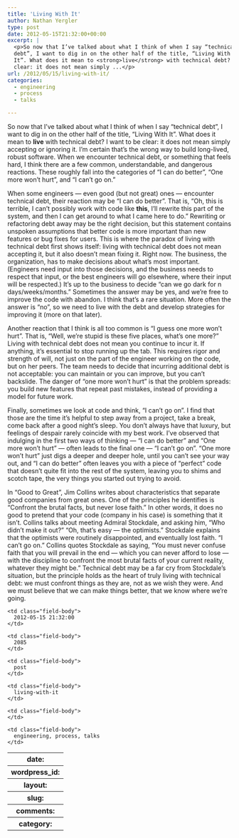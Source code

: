 ```yaml
---
title: 'Living With It'
author: Nathan Yergler
type: post
date: 2012-05-15T21:32:00+00:00
excerpt: |
  <p>So now that I’ve talked about what I think of when I say “technical
  debt”, I want to dig in on the other half of the title, “Living With
  It”. What does it mean to <strong>live</strong> with technical debt? I want to be
  clear: it does not mean simply ...</p>
url: /2012/05/15/living-with-it/
categories:
  - engineering
  - process
  - talks

---
```

So now that I’ve talked about what I think of when I say “technical debt”, I want to dig in on the other half of the title, “Living With It”. What does it mean to **live** with technical debt? I want to be clear: it does not mean simply accepting or ignoring it. I’m certain that’s the wrong way to build long-lived, robust software. When we encounter technical debt, or something that feels hard, I think there are a few common, understandable, and dangerous reactions. These roughly fall into the categories of “I can do better”, “One more won’t hurt”, and “I can’t go on.”

When some engineers — even good (but not great) ones — encounter technical debt, their reaction may be “I can do better”. That is, “Oh, this is terrible, I can’t possibly work with code like **this**, I’ll rewrite this part of the system, and then I can get around to what I came here to do.” Rewriting or refactoring debt away may be the right decision, but this statement contains unspoken assumptions that better code is more important than new features or bug fixes for users. This is where the paradox of living with technical debt first shows itself: living with technical debt does not mean accepting it, but it also doesn’t mean fixing it. Right now. The business, the organization, has to make decisions about what’s most important. (Engineers need input into those decisions, and the business needs to respect that input, or the best engineers will go elsewhere, where their input will be respected.) It’s up to the business to decide “can we go dark for n days/weeks/months.” Sometimes the answer may be yes, and we’re free to improve the code with abandon. I think that’s a rare situation. More often the answer is “no”, so we need to live with the debt and develop strategies for improving it (more on that later).

Another reaction that I think is all too common is “I guess one more won’t hurt”. That is, “Well, we’re stupid is these five places, what’s one more?” Living with technical debt does not mean you continue to incur it. If anything, it’s essential to stop running up the tab. This requires rigor and strength of will, not just on the part of the engineer working on the code, but on her peers. The team needs to decide that incurring additional debt is not acceptable: you can maintain or you can improve, but you can’t backslide. The danger of “one more won’t hurt” is that the problem spreads: you build new features that repeat past mistakes, instead of providing a model for future work.

Finally, sometimes we look at code and think, “I can’t go on”. I find that those are the time it’s helpful to step away from a project, take a break, come back after a good night’s sleep. You don’t always have that luxury, but feelings of despair rarely coincide with my best work. I’ve observed that indulging in the first two ways of thinking — “I can do better” and “One more won’t hurt” — often leads to the final one — “I can’t go on”. “One more won’t hurt” just digs a deeper and deeper hole, until you can’t see your way out, and “I can do better” often leaves you with a piece of “perfect” code that doesn’t quite fit into the rest of the system, leaving you to shims and scotch tape, the very things you started out trying to avoid.

In “Good to Great”, Jim Collins writes about characteristics that separate good companies from great ones. One of the principles he identifies is “Confront the brutal facts, but never lose faith.” In other words, it does no good to pretend that your code (company in his case) is something that it isn’t. Collins talks about meeting Admiral Stockdale, and asking him, “Who didn’t make it out?” “Oh, that’s easy — the optimists.” Stockdale explains that the optimists were routinely disappointed, and eventually lost faith. “I can’t go on.” Collins quotes Stockdale as saying, “You must never confuse faith that you will prevail in the end — which you can never afford to lose — with the discipline to confront the most brutal facts of your current reality, whatever they might be.” Technical debt may be a far cry from Stockdale’s situation, but the principle holds as the heart of truly living with technical debt: we must confront things as they are, not as we wish they were. And we must believe that we can make things better, that we know where we’re going.

<table class="docutils field-list" frame="void" rules="none">
  <col class="field-name" /> <col class="field-body" /> <tr class="field">
    <th class="field-name">
      date:
    </th>

    <td class="field-body">
      2012-05-15 21:32:00
    </td>
  </tr>

  <tr class="field">
    <th class="field-name">
      wordpress_id:
    </th>

    <td class="field-body">
      2085
    </td>
  </tr>

  <tr class="field">
    <th class="field-name">
      layout:
    </th>

    <td class="field-body">
      post
    </td>
  </tr>

  <tr class="field">
    <th class="field-name">
      slug:
    </th>

    <td class="field-body">
      living-with-it
    </td>
  </tr>

  <tr class="field">
    <th class="field-name">
      comments:
    </th>

    <td class="field-body">
    </td>
  </tr>

  <tr class="field">
    <th class="field-name">
      category:
    </th>

    <td class="field-body">
      engineering, process, talks
    </td>
  </tr>
</table>